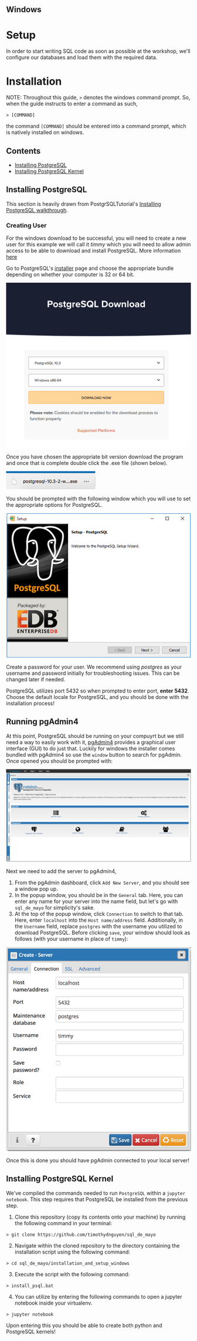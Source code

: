 
## Windows

# Setup

In order to start writing SQL code as soon as possible at the workshop, we'll configure our databases and load them with the required data.

# Installation

NOTE: Throughout this guide, `>` denotes the windows command prompt. So, when the guide instructs to enter a command as such,
```
> [COMMAND]
```
the command `[COMMAND]` should be entered into a command prompt, which is natively installed on windows.

## Contents
- [Installing PostgreSQL](#installing-postgresql)
- [Installing PostgreSQL Kernel](#installing-psql-kernel)

## Installing PostgreSQL

This section is heavily drawn from PostgrSQLTutorial's [Installing PostgreSQL walkthrough](http://www.postgresqltutorial.com/install-postgresql/).

### Creating User
For the windows download to be successful, you will need to create a new user for this example we will call it *timmy* which you will need to allow admin access to be able to download and install PostgreSQL. More information [here](https://support.microsoft.com/en-us/help/4026923/windows-create-a-local-user-or-administrator-account-in-windows-10)


Go to PostgreSQL's [installer](https://www.postgresql.org/download/windows/) page and choose the appropriate bundle depending on whether your computer is 32 or 64 bit.

<img src="img/postgres_installer.png" />

Once you have chosen the appropriate bit version download the program and once that is complete double click the .exe file (shown below).

<img src="img/postgres_exe.png" />

You should be prompted with the following window which you will use to set the appropriate options for PostgreSQL.

<img src="img/window_popup.png" />


Create a password for your user. We recommend using *postgres* as your username and password initially for troubleshooting issues. This can be changed later if needed.

PostgreSQL utilizes port 5432 so when prompted to enter port, **enter 5432**.
Choose the default locale for PostgreSQL, and you should be done with the installation process!

## Running pgAdmin4

At this point, PostgreSQL should be running on your compuyrt but we still need a way to easily work with it, [pgAdmin4](https://www.pgadmin.org/) provides a graphical user interface (GUI) to do just that. Luckily for windows the installer comes bundled with pgAdmin4 so use the `window` button to search for pgAdmin. Once opened you should be prompted with:


<img src="img/pgAdmin_launch.png" />

Next we need to add the server to pgAdmin4,

1. From the pgAdmin dashboard, click `Add New Server`, and you should see a window pop up.
2. In the popup window, you should be in the `General` tab. Here, you can enter any name for your server into the name field, but let's go with `sql_de_mayo` for simplicity's sake.
3. At the top of the popup window, click `Connection` to switch to that tab. Here, enter `localhost` into the `Host name/address` field. Additionally, in the `Username` field, replace `postgres` with the username you utilized to download PostgreSQL. Before clicking `save`, your window should look as follows (with your username in place of `timmy`):

<img src="img/connection_parameters.png" />


Once this is done you should have pgAdmin connected to your local server!

## Installing PostgreSQL Kernel
We've compiled the commands needed to run `PostgreSQL` within a `jupyter notebook`. This step requires that PostgreSQL be installed from the previous step.

1. Clone this repository (copy its contents onto your machine) by running the following command in your terminal:
```
> git clone https://github.com/timothydnguyen/sql_de_mayo
```
2. Navigate within the cloned repository to the directory containing the installation script using the following command:
```
> cd sql_de_mayo/installation_and_setup_windows
```
3. Execute the script with the following command:
```
> install_psql.bat
```

4. You can utilize by entering the following commands to open a jupyter notebook inside your virtualenv.

```
> jupyter notebook
```
Upon entering this you should be able to create both python and PostgreSQL kernels!
